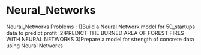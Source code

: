 # Neural_Networks
Neural_Networks Problems : 1)Build a Neural Network model for 50_startups data to predict profit .2)PREDICT THE BURNED AREA OF FOREST FIRES WITH NEURAL NETWORKS 3)Prepare a model for strength of concrete data using Neural Networks
